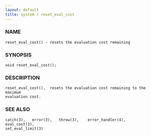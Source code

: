 ```yaml
---
layout: default
title: system / reset_eval_cost
---
```


### NAME

    reset_eval_cost() - resets the evaluation cost remaining

### SYNOPSIS

    void reset_eval_cost();

### DESCRIPTION

    reset_eval_cost(),  resets the evaluation cost remaining to the maximum
    evaluation cost.

### SEE ALSO

    catch(3),   error(3),   throw(3),    error_handler(4),    eval_cost(3),
    set_eval_limit(3)
